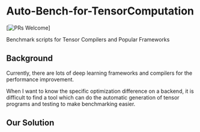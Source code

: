 # Auto-Bench-for-TensorComputation
[![PRs Welcome](https://img.shields.io/badge/PRs-welcome-brightgreen.svg)]

Benchmark scripts for Tensor Compilers and Popular Frameworks

## Background

Currently, there are lots of deep learning frameworks and compilers for the performance improvement. 

When I want to know the specific optimization difference on a backend, it is difficult to find a tool which can do the 
automatic generation of tensor programs and testing to make benchmarking easier.

## Our Solution

